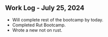 ## Work Log - July 25, 2024

- Will complete rest of the bootcamp by today.
- Completed Rut Bootcamp.
- Wrote a new not on rust.